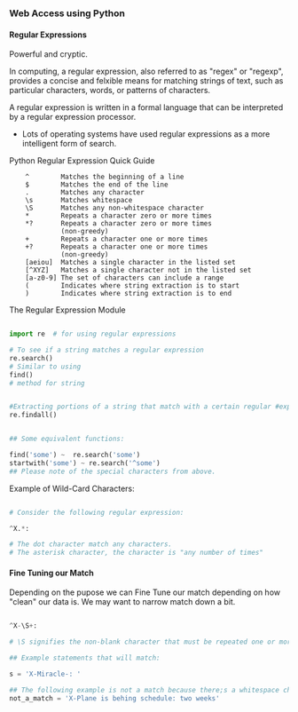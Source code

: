 ### Web Access using Python

#### Regular Expressions

Powerful and cryptic.

In computing, a regular expression, also referred to as "regex" or "regexp", provides a concise and felxible means for matching strings of text, such as particular characters, words, or patterns of characters. 

A regular expression is written in a formal language that can be interpreted by a regular expression processor.

- Lots of operating systems have used regular expressions as a more intelligent form of search. 


Python Regular Expression Quick Guide

        ^        Matches the beginning of a line
        $        Matches the end of the line
        .        Matches any character
        \s       Matches whitespace
        \S       Matches any non-whitespace character
        *        Repeats a character zero or more times
        *?       Repeats a character zero or more times 
                 (non-greedy)
        +        Repeats a character one or more times
        +?       Repeats a character one or more times 
                 (non-greedy)
        [aeiou]  Matches a single character in the listed set
        [^XYZ]   Matches a single character not in the listed set
        [a-z0-9] The set of characters can include a range
        (        Indicates where string extraction is to start
        )        Indicates where string extraction is to end


The Regular Expression Module

```python

import re  # for using regular expressions

# To see if a string matches a regular expression
re.search()
# Similar to using 
find()
# method for string


#Extracting portions of a string that match with a certain regular #expression can be done using
re.findall()


## Some equivalent functions:

find('some') ~  re.search('some')
startwith('some') ~ re.search('^some')
## Please note of the special characters from above.


```

Example of Wild-Card Characters:

```python

# Consider the following regular expression:

^X.*:

# The dot character match any characters.
# The asterisk character, the character is "any number of times"

```

#### Fine Tuning our Match

Depending on the pupose we can Fine Tune our match depending on how "clean" our data is. We may want to narrow match down a bit.

```python

^X-\S+:

# \S signifies the non-blank character that must be repeated one or more time followed by colon.

## Example statements that will match:

s = 'X-Miracle-: '

## The following example is not a match because there;s a whitespace character between first character and the colon.
not_a_match = 'X-Plane is behing schedule: two weeks'


```
